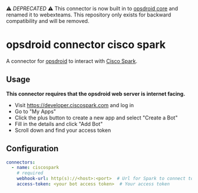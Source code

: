 ⚠️ *DEPRECATED* ⚠️ This connector is now built in to [opsdroid core](https://docs.opsdroid.dev/en/latest/connectors/webexteams/) and renamed it to webexteams. This repository only exists for backward compatibility and will be removed.

# opsdroid connector cisco spark

A connector for [opsdroid](https://github.com/opsdroid/opsdroid) to interact with [Cisco Spark](https://www.ciscospark.com/).

## Usage

**This connector requires that the opsdroid web server is internet facing.**

 - Visit https://developer.ciscospark.com and log in
 - Go to "My Apps"
 - Click the plus button to create a new app and select "Create a Bot"
 - Fill in the details and click "Add Bot"
 - Scroll down and find your access token

## Configuration

```yaml
connectors:
  - name: ciscospark
    # required
    webhook-url: http(s)://<host>:<port>  # Url for Spark to connect to your bot
    access-token: <your bot access token>  # Your access token
```
